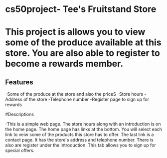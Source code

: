 # cs50project- Tee's Fruitstand Store

# This project is allows you to view some of the produce available at this store. You are also able to register to become a rewards member. 

## Features ##

-Some of the produce at the store and also the priceS
-Store hours
-Address of the store
-Telephone number 
-Register page to sign up for rewards

#Descriptions

-This is a simple web page.  The store hours along with an introduction is on the home page. The home page has links at the bottom. You will select each link to veiw some of the products this store has to offer. The last link is a contact page. It has the store's address and telephone number. There is also are register under the introduction. This tab allows you to sign up for special offers.  
